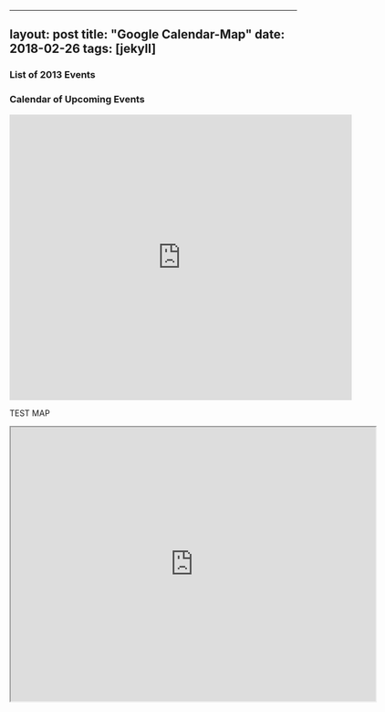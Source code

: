 
---
layout: post
title:  "Google Calendar-Map"
date:   2018-02-26
tags: [jekyll]
---
<div class="span3">
	<h3>List of 2013 Events</h3>
<div id="upcoming"></div><!--/span-->
</div>
<div class="span9">
	<h3>Calendar of Upcoming Events</h3>
  <iframe src="https://calendar.google.com/calendar/embed?src=quangvunp%40gmail.com&ctz=Asia%2FTokyo" style="border: 0" width="600" height="500" frameborder="0" scrolling="no"></iframe>
</div><!--/span-->

TEST MAP

<iframe src = "https://www.google.com/maps/d/embed?mid=1ELysbd_HcyENvsuK5auBFbFpwZ0" width="640" height="480"></iframe>


